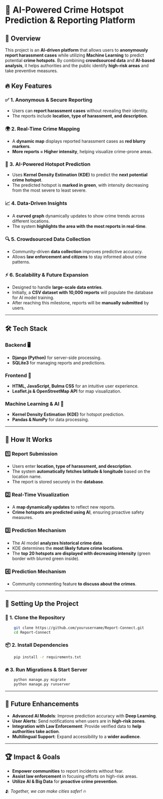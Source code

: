 # 🚨 AI-Powered Crime Hotspot Prediction & Reporting Platform

## 📌 **Overview**
This project is an **AI-driven platform** that allows users to **anonymously report harassment cases** while utilizing **Machine Learning** to predict potential **crime hotspots**. By combining **crowdsourced data** and **AI-based analysis**, it helps authorities and the public identify **high-risk areas** and take preventive measures.

## 🔥 **Key Features**

### ✅ **1. Anonymous & Secure Reporting**
- Users can **report harassment cases** without revealing their identity.
- The reports include **location, type of harassment, and description**.

### 🌍 **2. Real-Time Crime Mapping**
- A **dynamic map** displays reported harassment cases as **red blurry markers**.
- **More reports = Higher intensity**, helping visualize crime-prone areas.

### 🤖 **3. AI-Powered Hotspot Prediction**
- Uses **Kernel Density Estimation (KDE)** to predict the **next potential crime hotspot**.
- The predicted hotspot is **marked in green**, with intensity decreasing from the most severe to least severe.

### 📈 **4. Data-Driven Insights**
- A **curved graph** dynamically updates to show crime trends across different locations.
- The system **highlights the area with the most reports in real-time**.

### 🔍 **5. Crowdsourced Data Collection**
- Community-driven **data collection** improves predictive accuracy.
- Allows **law enforcement and citizens** to stay informed about crime patterns.

### ⚡ **6. Scalability & Future Expansion**
- Designed to handle **large-scale data entries**.
- Initially, a **CSV dataset with 10,000 reports** will populate the database for AI model training.
- After reaching this milestone, reports will be **manually submitted** by users.

---

## 🛠 **Tech Stack**

### **Backend** 🖥️
- **Django (Python)** for server-side processing.
- **SQLite3** for managing reports and predictions.

### **Frontend** 🐥
- **HTML, JavaScript, Bulma CSS** for an intuitive user experience.
- **Leaflet.js & OpenStreetMap API** for map visualization.

### **Machine Learning & AI** 🤖
- **Kernel Density Estimation (KDE)** for hotspot prediction.
- **Pandas & NumPy** for data processing.

---

## 🔄 **How It Works**

### 1️⃣ **Report Submission**
- Users enter **location, type of harassment, and description**.
- The system **automatically fetches latitude & longitude** based on the location name.
- The report is stored securely in the **database**.

### 2️⃣ **Real-Time Visualization**
- A **map dynamically updates** to reflect new reports.
- **Crime hotspots are predicted using AI**, ensuring proactive safety measures.

### 3️⃣ **Prediction Mechanism**
- The AI model **analyzes historical crime data**.
- KDE determines the **most likely future crime locations**.
- The **top 20 hotspots are displayed with decreasing intensity** (green border with blurred green inside).

### 4️⃣ **Prediction Mechanism**
- Community commenting feature **to discuss about the crimes**.

---

## 📂 **Setting Up the Project**

### 🔧 **1. Clone the Repository**
```bash
    git clone https://github.com/yourusername/Report-Connect.git
    cd Report-Connect
```

### 📦 **2. Install Dependencies**
```bash
    pip install -r requirements.txt
```

### 🔥 **3. Run Migrations & Start Server**
```bash
    python manage.py migrate
    python manage.py runserver
```

---

## 🚀 **Future Enhancements**
- **Advanced AI Models**: Improve prediction accuracy with **Deep Learning**.
- **User Alerts**: Send notifications when users are in **high-risk zones**.
- **Integration with Law Enforcement**: Provide verified data to **help authorities take action**.
- **Multilingual Support**: Expand accessibility to a **wider audience**.

---

## 🏆 **Impact & Goals**
- **Empower communities** to report incidents without fear.
- **Assist law enforcement** in focusing efforts on high-risk areas.
- **Utilize AI & Big Data** for **proactive crime prevention**.

🫂 *Together, we can make cities safer!* 🔥

